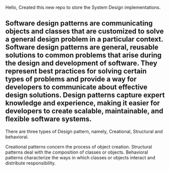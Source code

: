 Hello,
Created this new repo to store the System Design implementations.

## Software design patterns are communicating objects and classes that are customized to solve a general design problem in a particular context. Software design patterns are general, reusable solutions to common problems that arise during the design and development of software. They represent best practices for solving certain types of problems and provide a way for developers to communicate about effective design solutions. Design patterns capture expert knowledge and experience, making it easier for developers to create scalable, maintainable, and flexible software systems.

There are three types of Design pattern, namely, Creational, Structural and behavioral.

Creational patterns concern the process of object creation.
Structural patterns deal with the composition of classes or objects. 
Behavioral patterns characterize the ways in which classes or objects interact and distribute responsibility.
